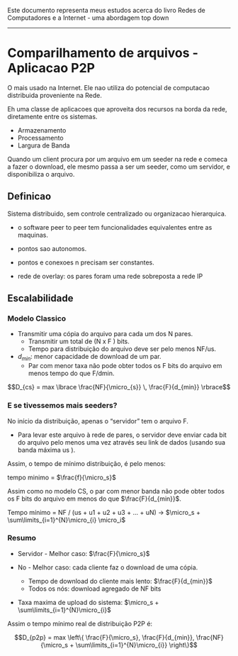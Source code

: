 Este documento representa meus estudos acerca do livro Redes de Computadores e a Internet - uma abordagem top down

---

# Comparilhamento de arquivos - Aplicacao P2P

O mais usado na Internet.
Ele nao utiliza do potencial de computacao distribuida proveniente na Rede.

Eh uma classe de aplicacoes que aproveita dos recursos na borda da rede, diretamente entre os sistemas.

- Armazenamento
- Processamento
- Largura de Banda

Quando um client procura por um arquivo em um seeder na rede e comeca a fazer o download, ele mesmo passa a ser um seeder, como um servidor, e disponibiliza o arquivo.

## Definicao
Sistema distribuido, sem controle centralizado ou organizacao hierarquica.
- o software peer to peer tem funcionalidades equivalentes entre as maquinas.
- pontos sao autonomos.
- pontos e conexoes n precisam ser constantes.

- rede de overlay: os pares foram uma rede sobreposta a rede IP

## Escalabilidade

### Modelo Classico
- Transmitir uma cópia do arquivo para cada um dos N pares.
    - Transmitir um total de (N x F ) bits.
    - Tempo para distribuição do arquivo deve ser pelo menos NF/us.
- $d_{min}$: menor capacidade de download de um par.
    - Par com menor taxa não pode obter todos os F bits do arquivo em menos tempo do
que F/dmin.

$$D_{cs} = max \lbrace \frac{NF}{\micro_{s}} \, \frac{F}{d_{min}} \rbrace$$



### E se tivessemos mais seeders?
No início da distribuição, apenas o “servidor” tem o arquivo F.
- Para levar este arquivo à rede de pares, o servidor deve enviar cada bit do arquivo pelo menos uma vez através seu link de dados (usando sua banda máxima us ).

Assim, o tempo de mínimo distribuição, é pelo menos:

tempo minimo = $\frac{f}{\micro_s}$


Assim como no modelo CS, o par com menor banda não pode obter todos os F bits do arquivo em menos do que $\frac{F}{d_{min}}$.

Tempo mínimo = NF / (us + u1 + u2 + u3 + ... + uN) -> $\micro_s + \sum\limits_{i=1}^{N}\micro_{i} \micro_i$

### Resumo

- Servidor - Melhor caso:  $\frac{F}{\micro_s}$

- No - Melhor caso: cada cliente faz o download de uma cópia.
    - Tempo de download do cliente mais lento: $\frac{F}{d_{min}}$
    - Todos os nós: download agregado de NF bits

- Taxa maxima de upload do sistema: $\micro_s + \sum\limits_{i=1}^{N}\micro_{i}$

Assim o tempo mínimo real de distribuição P2P é:

$$D_{p2p} = max \left\{ \frac{F}{\micro_s}, \frac{F}{d_{min}}, \frac{NF}{\micro_s + \sum\limits_{i=1}^{N}\micro_{i}}  \right\}$$
